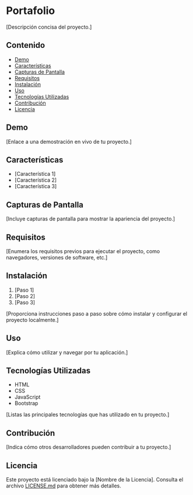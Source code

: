 # Portafolio 

[Descripción concisa del proyecto.]

## Contenido

- [Demo](#demo)
- [Características](#características)
- [Capturas de Pantalla](#capturas-de-pantalla)
- [Requisitos](#requisitos)
- [Instalación](#instalación)
- [Uso](#uso)
- [Tecnologías Utilizadas](#tecnologías-utilizadas)
- [Contribución](#contribución)
- [Licencia](#licencia)

## Demo

[Enlace a una demostración en vivo de tu proyecto.]

## Características

- [Característica 1]
- [Característica 2]
- [Característica 3]

## Capturas de Pantalla

[Incluye capturas de pantalla para mostrar la apariencia del proyecto.]

## Requisitos

[Enumera los requisitos previos para ejecutar el proyecto, como navegadores, versiones de software, etc.]

## Instalación

1. [Paso 1]
2. [Paso 2]
3. [Paso 3]

[Proporciona instrucciones paso a paso sobre cómo instalar y configurar el proyecto localmente.]

## Uso

[Explica cómo utilizar y navegar por tu aplicación.]

## Tecnologías Utilizadas

- HTML
- CSS
- JavaScript
- Bootstrap

[Listas las principales tecnologías que has utilizado en tu proyecto.]

## Contribución

[Indica cómo otros desarrolladores pueden contribuir a tu proyecto.]

## Licencia

Este proyecto está licenciado bajo la [Nombre de la Licencia]. Consulta el archivo [LICENSE.md](LICENSE.md) para obtener más detalles.
